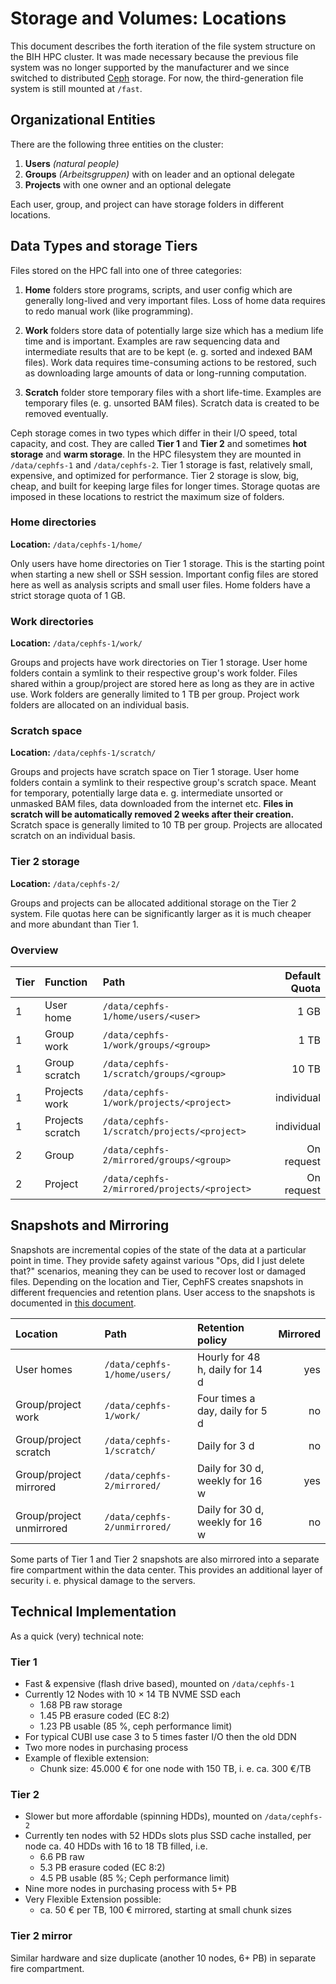 # Storage and Volumes: Locations
This document describes the forth iteration of the file system structure on the BIH HPC cluster.
It was made necessary because the previous file system was no longer supported by the manufacturer and we since switched to distributed [Ceph](https://ceph.io/en/) storage.
For now, the third-generation file system is still mounted at `/fast`.

## Organizational Entities
There are the following three entities on the cluster:

1. **Users** *(natural people)*
2. **Groups** *(Arbeitsgruppen)* with on leader and an optional delegate
3. **Projects** with one owner and an optional delegate

Each user, group, and project can have storage folders in different locations.

## Data Types and storage Tiers
Files stored on the HPC fall into one of three categories:

1. **Home** folders store programs, scripts, and user config which are generally long-lived and very important files. 
Loss of home data requires to redo manual work (like programming).

2. **Work** folders store data of potentially large size which has a medium life time and is important.
Examples are raw sequencing data and intermediate results that are to be kept (e. g. sorted and indexed BAM files).
Work data requires time-consuming actions to be restored, such as downloading large amounts of data or long-running computation.

3. **Scratch** folder store temporary files with a short life-time.
Examples are temporary files (e. g. unsorted BAM files).
Scratch data is created to be removed eventually.

Ceph storage comes in two types which differ in their I/O speed, total capacity, and cost.
They are called **Tier 1** and **Tier 2** and sometimes **hot storage** and **warm storage**.
In the HPC filesystem they are mounted in `/data/cephfs-1` and `/data/cephfs-2`.
Tier 1 storage is fast, relatively small, expensive, and optimized for performance.
Tier 2 storage is slow, big, cheap, and built for keeping large files for longer times.
Storage quotas are imposed in these locations to restrict the maximum size of folders.

### Home directories
**Location:** `/data/cephfs-1/home/`

Only users have home directories on Tier 1 storage.
This is the starting point when starting a new shell or SSH session.
Important config files are stored here as well as analysis scripts and small user files.
Home folders have a strict storage quota of 1 GB.

### Work directories
**Location:** `/data/cephfs-1/work/`

Groups and projects have work directories on Tier 1 storage.
User home folders contain a symlink to their respective group's work folder.
Files shared within a group/project are stored here as long as they are in active use.
Work folders are generally limited to 1 TB per group.
Project work folders are allocated on an individual basis.

### Scratch space
**Location:** `/data/cephfs-1/scratch/`

Groups and projects have scratch space on Tier 1 storage.
User home folders contain a symlink to their respective group's scratch space.
Meant for temporary, potentially large data e. g. intermediate unsorted or unmasked BAM files, data downloaded from the internet etc.
**Files in scratch will be automatically removed 2 weeks after their creation.**
Scratch space is generally limited to 10 TB per group.
Projects are allocated scratch on an individual basis.

### Tier 2 storage
**Location:** `/data/cephfs-2/`

Groups and projects can be allocated additional storage on the Tier 2 system.
File quotas here can be significantly larger as it is much cheaper and more abundant than Tier 1.

### Overview

| Tier | Function         | Path                                         | Default Quota |
|:-----|:-----------------|:---------------------------------------------|--------------:|
|    1 | User home        | `/data/cephfs-1/home/users/<user>`           | 1 GB          |
|    1 | Group work       | `/data/cephfs-1/work/groups/<group>`         | 1 TB          |
|    1 | Group scratch    | `/data/cephfs-1/scratch/groups/<group>`      | 10 TB         |
|    1 | Projects work    | `/data/cephfs-1/work/projects/<project>`     | individual    |
|    1 | Projects scratch | `/data/cephfs-1/scratch/projects/<project>`  | individual    | 
|    2 | Group            | `/data/cephfs-2/mirrored/groups/<group>`     | On request    |
|    2 | Project          | `/data/cephfs-2/mirrored/projects/<project>` | On request    |

## Snapshots and Mirroring
Snapshots are incremental copies of the state of the data at a particular point in time. 
They provide safety against various "Ops, did I just delete that?" scenarios, meaning they can be used to recover lost or damaged files.
Depending on the location and Tier, CephFS creates snapshots in different frequencies and retention plans.
User access to the snapshots is documented in [this document](https://hpc-docs.cubi.bihealth.org/storage/accessing-snapshots).

| Location                 | Path                         | Retention policy                | Mirrored |
|:-------------------------|:-----------------------------|:--------------------------------|---------:|
| User homes               | `/data/cephfs-1/home/users/` | Hourly for 48 h, daily for 14 d | yes      |
| Group/project work       | `/data/cephfs-1/work/`       | Four times a day, daily for 5 d | no       |
| Group/project scratch    | `/data/cephfs-1/scratch/`    | Daily for 3 d                   | no       |
| Group/project mirrored   | `/data/cephfs-2/mirrored/`   | Daily for 30 d, weekly for 16 w | yes      |
| Group/project unmirrored | `/data/cephfs-2/unmirrored/` | Daily for 30 d, weekly for 16 w | no       |

Some parts of Tier 1 and Tier 2 snapshots are also mirrored into a separate fire compartment within the data center.
This provides an additional layer of security i. e. physical damage to the servers.

## Technical Implementation
As a quick (very) technical note:

### Tier 1
- Fast & expensive (flash drive based), mounted on `/data/cephfs-1`
- Currently 12 Nodes with 10 × 14 TB NVME SSD each
    - 1.68 PB raw storage
    - 1.45 PB erasure coded (EC 8:2)
    - 1.23 PB usable (85 %, ceph performance limit)
- For typical CUBI use case 3 to 5 times faster I/O then the old DDN
- Two more nodes in purchasing process
- Example of flexible extension:
    - Chunk size: 45.000 € for one node with 150 TB, i. e. ca. 300 €/TB

### Tier 2
- Slower but more affordable (spinning HDDs), mounted on `/data/cephfs-2`
- Currently ten nodes with 52 HDDs slots plus SSD cache installed, per node ca. 40 HDDs with 16 to 18 TB filled, i.e.
    - 6.6 PB raw
    - 5.3 PB erasure coded (EC 8:2)
    - 4.5 PB usable (85 %; Ceph performance limit)
- Nine more nodes in purchasing process with 5+ PB
- Very Flexible Extension possible:
    - ca. 50 € per TB, 100 € mirrored, starting at small chunk sizes
    
### Tier 2 mirror
Similar hardware and size duplicate (another 10 nodes, 6+ PB) in separate fire compartment.
